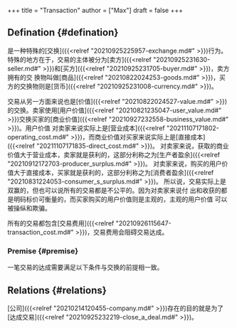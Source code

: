+++
title = "Transaction"
author = ["Max"]
draft = false
+++

## Defination {#defination}

是一种特殊的[交换]({{<relref "20210925225957-exchange.md#" >}})行为。特殊的地方在于，交易的主体被分为[卖方]({{<relref "20210925231630-seller.md#" >}})和[买方]({{<relref "20210925231705-buyer.md#" >}})，卖方拥有的交
换物叫做[商品]({{<relref "20210822024253-goods.md#" >}})，买方的交换物则是[货币]({{<relref "20210925231008-currency.md#" >}})。

交易从另一方面来说也是[价值]({{<relref "20210822024527-value.md#" >}})的交换。卖家使用[用户价值]({{<relref "20210821235047-user_value.md#" >}})交换买家的[商业价值]({{<relref "20210927232558-business_value.md#" >}})。用户价值
对卖家来说实际上是[营业成本]({{<relref "20211107171802-operating_cost.md#" >}})，而商业价值对买家来说实际上是[直接成本]({{<relref "20211107171835-direct_cost.md#" >}})。
对卖家来说，获取的商业价值大于营业成本，卖家就是获利的，这部分利称之为[生产者盈余]({{<relref "20210912172703-producer_surplus.md#" >}})。
对卖家来说，购买的用户价值大于直接成本，买家就是获利的，这部分利称之为[消费者盈余]({{<relref "20210831224053-consumer_s_surplus.md#" >}})。
所以说，交易实际上是双赢的，但也可以说所有的交易都是不公平的。因为对卖家来说付
出和收获的都是明码标价可衡量的，而买家购买的用户价值则是主观的，主观的用户价值
可以被操纵和欺骗。

所有的交易都包含[交易费用]({{<relref "20210926115647-transaction_cost.md#" >}})，交易费用会阻碍交易达成。


### Premise {#premise}

一笔交易的达成需要满足以下条件与交换的前提相一致。


## Relations {#relations}

[公司]({{<relref "20210214120455-company.md#" >}})存在的目的就是为了[达成交易]({{<relref "20210925232219-close_a_deal.md#" >}})。
